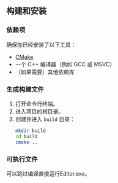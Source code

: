 
## 构建和安装

### 依赖项
确保你已经安装了以下工具：
- [CMake](https://cmake.org/download/)
- 一个 C++ 编译器（例如 GCC 或 MSVC）
- （如果需要）其他依赖库

### 生成构建文件
1. 打开命令行终端。
2. 进入项目的根目录。
3. 创建并进入 `build` 目录：
   ```bash
   mkdir build
   cd build
   cmake ..
### 可执行文件
   可以跳过编译直接运行Editor.exe。
